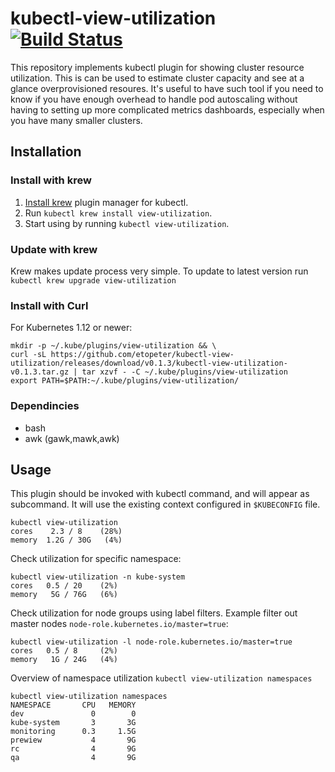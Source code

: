 # kubectl-view-utilization [![Build Status](https://travis-ci.org/etopeter/kubectl-view-utilization.svg?branch=master)](https://travis-ci.org/etopeter/kubectl-view-utilization)

This repository implements kubectl plugin for showing cluster resource utilization. 
This is can be used to estimate cluster capacity and see at a glance overprovisioned resoures.
It's useful to have such tool if you need to know if you have enough overhead to handle pod autoscaling
without having to setting up more complicated metrics dashboards, especially when you have many smaller clusters.

## Installation
### Install with krew
1. [Install krew](https://github.com/GoogleContainerTools/krew) plugin manager for kubectl.
2. Run `kubectl krew install view-utilization`.
3. Start using by running `kubectl view-utilization`.

### Update with krew
Krew makes update process very simple. To update to latest version run `kubectl krew upgrade view-utilization`


### Install with Curl
For Kubernetes 1.12 or newer:
```shell
mkdir -p ~/.kube/plugins/view-utilization && \
curl -sL https://github.com/etopeter/kubectl-view-utilization/releases/download/v0.1.3/kubectl-view-utilization-v0.1.3.tar.gz | tar xzvf - -C ~/.kube/plugins/view-utilization
export PATH=$PATH:~/.kube/plugins/view-utilization/
```

### Dependincies

- bash
- awk (gawk,mawk,awk)


## Usage
This plugin should be invoked with kubectl command, and will appear as subcommand. It will use the existing context configured in `$KUBECONFIG` file.

```shell
kubectl view-utilization                          
cores    2.3 / 8    (28%)
memory  1.2G / 30G   (4%)
```
Check utilization for specific namespace:

```shell
kubectl view-utilization -n kube-system
cores   0.5 / 20    (2%)
memory   5G / 76G   (6%)
```

Check utilization for node groups using label filters.
Example filter out master nodes `node-role.kubernetes.io/master=true`:

```shell
kubectl view-utilization -l node-role.kubernetes.io/master=true
cores   0.5 / 8     (2%)
memory   1G / 24G   (4%)
```

Overview of namespace utilization `kubectl view-utilization namespaces`
```shell
kubectl view-utilization namespaces
NAMESPACE       CPU   MEMORY
dev               0        0
kube-system       3       3G
monitoring      0.3     1.5G
prewiew           4       9G
rc                4       9G
qa                4       9G
```
